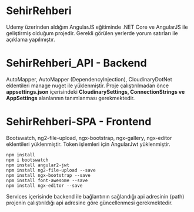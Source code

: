 # SehirRehberi
 Udemy üzerinden aldığım AngularJS eğitiminde .NET Core ve AngularJS ile geliştirmiş olduğum projedir. Gerekli görülen yerlerde yorum satırları ile açıklama yapılmıştır.

# SehirRehberi_API - Backend

AutoMapper, AutoMapper (DependencyInjection), CloudinaryDotNet eklentileri manage nuget ile yüklenmiştir.
Proje çalıştırılmadan önce **appsettings.json** içerisindeki **CloudinarySettings, ConnectionStrings ve AppSettings** alanlarının tanımlanması gerekmektedir.

# SehirRehberi-SPA - Frontend

Bootswatch, ng2-file-upload, ngx-bootstrap, ngx-gallery, ngx-editor eklentileri yüklenmiştir. Token işlemleri için AngularJwt yüklenmiştir.

```
npm install
npm i bootswatch
npm install angular2-jwt
npm install ng2-file-upload --save
npm install ngx-bootstrap --save
npm install font-awesome --save
npm install ngx-editor --save
```
Services içerisinde backend ile bağlantının sağlandığı api adresinin (path) projenin çalıştırıldığı api adresine göre güncellenmesi gerekmektedir.
